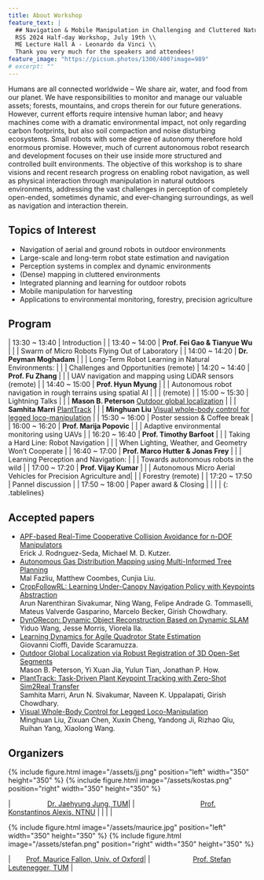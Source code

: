```yaml
---
title: About Workshop
feature_text: |
  ## Navigation & Mobile Manipulation in Challenging and Cluttered Natural Environments
  RSS 2024 Half-day Workshop, July 19th \\
  ME Lecture Hall A - Leonardo da Vinci \\
  Thank you very much for the speakers and attendees!
feature_image: "https://picsum.photos/1300/400?image=989"
# excerpt: ""
---
```


Humans are all connected worldwide – We share air, water, and food from our planet. We have responsibilities to monitor and manage our valuable assets; forests, mountains, and crops therein for our future generations. However, current efforts require intensive human labor; and heavy machines come with a dramatic environmental impact, not only regarding carbon footprints, but also soil compaction and noise disturbing ecosystems. Small robots with some degree of autonomy therefore hold enormous promise. However, much of current autonomous robot research and development focuses on their use inside more structured and controlled built environments. The objective of this workshop is to share visions and recent research progress on enabling robot navigation, as well as physical interaction through manipulation in natural outdoors environments, addressing the vast challenges in perception of completely open-ended, sometimes dynamic, and ever-changing surroundings, as well as navigation and interaction therein.

<!-- {% include button.html text="🔴Livestream Zoom" link="https://tum-conf.zoom-x.de/j/69334617745?pwd=I8CR5FyKehVG2QxzfWCE5FQR4KKjXz.1" %} {% include button.html text="📊Panel Poll" link="https://docs.google.com/forms/d/e/1FAIpQLSdzuB0qUOI2VOG3EEaQZTyGQT-8A2RhGBUbg6QVY-m-N_P50g/viewform?usp=pp_url" color="#0d94e7" %} -->

## Topics of Interest

- Navigation of aerial and ground robots in outdoor environments
- Large-scale and long-term robot state estimation and navigation
- Perception systems in complex and dynamic environments 
- (Dense) mapping in cluttered environments
- Integrated planning and learning for outdoor robots
- Mobile manipulation for harvesting
- Applications to environmental monitoring, forestry, precision agriculture

## Program
<style>
.tablelines table, .tablelines td, .tablelines th {
        border: 1px solid white;
        }
</style>
| 13:30 ~ 13:40 | Introduction |
| 13:40 ~ 14:00 | **Prof. Fei Gao & Tianyue Wu** |
| | Swarm of Micro Robots Flying Out of Laboratory |
| 14:00 ~ 14:20 | **Dr. Peyman Moghadam** |
| | Long-Term Robot Learning in Natural Environments: |
| | Challenges and Opportunities (remote)
| 14:20 ~ 14:40 | **Prof. Fu Zhang** |
| | UAV navigation and mapping using LiDAR sensors (remote) |
| 14:40 ~ 15:00 | **Prof. Hyun Myung** |
| | Autonomous robot navigation in rough terrains using spatial AI |
| | (remote) |
| 15:00 ~ 15:30 |   Lightning Talks |
| | **Mason B. Peterson** [Outdoor global localization](/assets/camera-ready/Outdoor-localization_Mason.pdf) |
| | **Samhita Marri** [PlantTrack](/assets/camera-ready/Plant-track_Samhita.pdf) |
| | **Minghuan Liu** [Visual whole-body control for legged loco-manipulation](/assets/camera-ready/Visual-Whole-Body-Eric.pdf) |
| 15:30 ~ 16:00 | Poster session & Coffee break |
| 16:00 ~ 16:20 | **Prof. Marija Popovic** |
| | Adaptive environmental monitoring using UAVs |
| 16:20 ~ 16:40 | **Prof. Timothy Barfoot** |
| | Taking a Hard Line: Robot Navigation |
| | When Lighting, Weather, and Geometry Won’t Cooperate |
| 16:40 ~ 17:00 | **Prof. Marco Hutter & Jonas Frey** |
| | Learning Perception and Navigation: |
| | Towards autonomous robots in the wild |
| 17:00 ~ 17:20 | **Prof. Vijay Kumar** |
| | Autonomous Micro Aerial Vehicles for Precision Agriculture and|
| | Forestry (remote) |
| 17:20 ~ 17:50 | Pannel discussion |
| 17:50 ~ 18:00 | Paper award & Closing |
| | |
{: .tablelines}


## Accepted papers
- [APF-based Real-Time Cooperative Collision Avoidance for n-DOF Manipulators](/assets/camera-ready/APF-manipulator_Erick.pdf)  
  Erick J. Rodrıguez-Seda, Michael M. D. Kutzer.
- [Autonomous Gas Distribution Mapping using Multi-Informed Tree Planning](/assets/camera-ready/Gas-Distribution-Mapping_Mal.pdf)  
  Mal Fazliu, Matthew Coombes, Cunjia Liu.
- [CropFollowRL: Learning Under-Canopy Navigation Policy with Keypoints Abstraction](/assets/camera-ready/CropFollowRL_Arun.pdf)  
  Arun Narenthiran Sivakumar, Ning Wang, Felipe Andrade G. Tommaselli, Mateus Valverde Gasparino, Marcelo Becker, Girish Chowdhary.
- [DynORecon: Dynamic Object Reconstruction Based on Dynamic SLAM](/assets/camera-ready/DynORecon_Yiduo.pdf)  
  Yiduo Wang, Jesse Morris, Viorela Ila.
- [Learning Dynamics for Agile Quadrotor State Estimation](/assets/camera-ready/Learning-dynamics_Cioffi.pdf)  
  Giovanni Cioffi, Davide Scaramuzza.
- [Outdoor Global Localization via Robust Registration of 3D Open-Set Segments](/assets/camera-ready/Outdoor-localization_Mason.pdf)  
  Mason B. Peterson, Yi Xuan Jia, Yulun Tian, Jonathan P. How.
- [PlantTrack: Task-Driven Plant Keypoint Tracking with Zero-Shot Sim2Real Transfer](/assets/camera-ready/Plant-track_Samhita.pdf)  
  Samhita Marri, Arun N. Sivakumar, Naveen K. Uppalapati, Girish Chowdhary.
- [Visual Whole-Body Control for Legged Loco-Manipulation](/assets/camera-ready/Visual-Whole-Body-Eric.pdf)  
  Minghuan Liu, Zixuan Chen, Xuxin Cheng, Yandong Ji, Rizhao Qiu, Ruihan Yang, Xiaolong Wang.


<!-- option+space for non-breaking spaces -->
## Organizers
{% include figure.html image="/assets/jj.png" position="left" width="350" height="350" %}
{% include figure.html image="/assets/kostas.png" position="right" width="350" height="350" %}

|                   [Dr. Jaehyung Jung, TUM](https://srl.cit.tum.de/members/juja)| |                                  [Prof. Konstantinos Alexis, NTNU](https://www.ntnu.edu/employees/konstantinos.alexis) |
| | |



{% include figure.html image="/assets/maurice.jpg" position="left" width="350" height="350" %}
{% include figure.html image="/assets/stefan.png" position="right" width="350" height="350" %}

|        [Prof. Maurice Fallon, Univ. of Oxford](https://ori.ox.ac.uk/people/maurice-fallon/)| |                      [Prof. Stefan Leutenegger, TUM](https://www.professoren.tum.de/leutenegger-stefan) |


<!-- - Available as a **theme gem** and **GitHub Pages** theme
- Clear and elegant design that can be used out of the box or as solid starting point
- Tested in all major browsers, including **IE and Edge**
- Built in **Service Worker** so it can work offline and on slow connections
- **Configurable colours** and typography in a single settings file
- Extensive set of **shortcodes** to include various elements; such as buttons, icons, figure images and more
- Solid **typographic framework** from [Sassline](https://sassline.com/)
- Configurable navigation via a single file
- Modular Jekyll components
- Post category support in the form of a single post index page grouped by category
- Built in live search using JavaScript
- **Contact form** built in using [Formspree](https://formspree.io/)
- Designed with **[Siteleaf](https://www.siteleaf.com/)** in mind
- Has 9 of the most popular networks as performant sharing buttons
- Has documentation -->

<!-- ## Examples

Here are a few examples of Alembic out in the wild being used in a variety of ways:

- [bawejakunal.github.io](https://bawejakunal.github.io/)
- [case2111.github.io](https://case2111.github.io/)
- [karateca.org](https://www.karateca.org/)

## Installation

### Quick setup

To give you a running start I've put together some starter kits that you can download, fork or even deploy immediately:

- ⚗️🍨 Vanilla Jekyll starter kit  
  [![Deploy to Netlify](https://www.netlify.com/img/deploy/button.svg)](https://app.netlify.com/start/deploy?repository=https://github.com/daviddarnes/alembic-kit){:style="background: none"}
- ⚗️🌲 Forestry starter kit  
  [![Deploy to Forestry](https://assets.forestry.io/import-to-forestry.svg)](https://app.forestry.io/quick-start?repo=daviddarnes/alembic-forestry-kit&engine=jekyll){:style="background: none"}  
  [![Deploy to Netlify](https://www.netlify.com/img/deploy/button.svg)](https://app.netlify.com/start/deploy?repository=https://github.com/daviddarnes/alembic-forestry-kit){:style="background: none"}
- ⚗️💠 Netlify CMS starter kit  
  [![Deploy to Netlify](https://www.netlify.com/img/deploy/button.svg)](https://app.netlify.com/start/deploy?repository=https://github.com/daviddarnes/alembic-netlifycms-kit&stack=cms){:style="background: none"}

- ⚗️:octocat: GitHub Pages with remote theme kit  
  {% include button.html text="Download kit" link="https://github.com/daviddarnes/alembic-kit/archive/remote-theme.zip" color="#24292e" %}
- ⚗️🚀 Stackbit starter kit  
  [![Create with Stackbit](https://assets.stackbit.com/badge/create-with-stackbit.svg)](https://app.stackbit.com/create?theme=https://github.com/daviddarnes/alembic-stackbit-kit){:style="background: none"}

### As a Jekyll theme

1. Add `gem "alembic-jekyll-theme"` to your `Gemfile` to add the theme as a dependancy
2. Run the command `bundle install` in the root of project to install the theme and its dependancies
3. Add `theme: alembic-jekyll-theme` to your `_config.yml` file to set the site theme
4. Run `bundle exec jekyll serve` to build and serve your site
5. Done! Use the [configuration](#configuration) documentation and the example [`_config.yml`](https://github.com/daviddarnes/alembic/blob/master/_config.yml) file to set things like the navigation, contact form and social sharing buttons

### As a GitHub Pages remote theme

1. Add `gem "jekyll-remote-theme"` to your `Gemfile` to add the theme as a dependancy
2. Run the command `bundle install` in the root of project to install the jekyll remote theme gem as a dependancy
3. Add `jekyll-remote-theme` to the list of `plugins` in your `_config.yml` file
4. Add `remote_theme: daviddarnes/alembic@main` to your `_config.yml` file to set the site theme
5. Run `bundle exec jekyll serve` to build and serve your site
6. Done! Use the [configuration](#configuration) documentation and the example [`_config.yml`](https://github.com/daviddarnes/alembic/blob/master/_config.yml) file to set things like the navigation, contact form and social sharing buttons

### As a Boilerplate / Fork

_(deprecated, not recommended)_

1. [Fork the repo](https://github.com/daviddarnes/alembic#fork-destination-box)
2. Replace the `Gemfile` with one stating all the gems used in your project
3. Delete the following unnecessary files/folders: `.github`, `LICENSE`, `screenshot.png`, `CNAME` and `alembic-jekyll-theme.gemspec`
4. Run the command `bundle install` in the root of project to install the jekyll remote theme gem as a dependancy
5. Run `bundle exec jekyll serve` to build and serve your site
6. Done! Use the [configuration](#configuration) documentation and the example [`_config.yml`](https://github.com/daviddarnes/alembic/blob/master/_config.yml) file to set things like the navigation, contact form and social sharing buttons

## Customising

When using Alembic as a theme means you can take advantage of the file overriding method. This allows you to overwrite any file in this theme with your own custom file, by matching the file name and path. The most common example of this would be if you want to add your own styles or change the core style settings.

To add your own styles copy the [`styles.scss`](https://github.com/daviddarnes/alembic/blob/master/assets/styles.scss) into your own project with the same file path (`assets/styles.scss`). From there you can add your own styles, you can even optionally ignore the theme styles by removing the `@import "alembic";` line.

If you're looking to set your own colours and fonts you can overwrite them by matching the variable names from the [`_settings.scss`](https://github.com/daviddarnes/alembic/blob/master/_sass/_settings.scss) file in your own `styles.scss`, make sure to state them before the `@import "alembic";` line so they take effect. The settings are a mixture of custom variables and settings from [Sassline](https://medium.com/@jakegiltsoff/sassline-v2-0-e424b2881e7e) - follow the link to find out how to configure the typographic settings. -->


